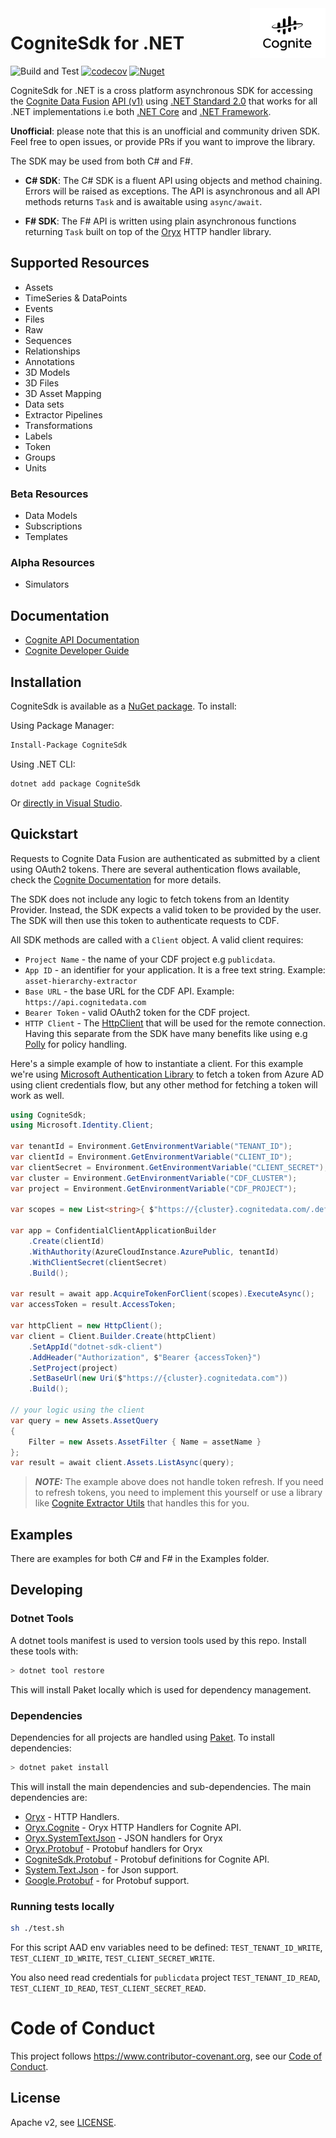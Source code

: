 <a href="https://cognite.com/">
    <img src="./cognite_logo.png" alt="Cognite logo" title="Cognite" align="right" height="80" />
</a>

# CogniteSdk for .NET

![Build and Test](https://github.com/cognitedata/cognite-sdk-dotnet/workflows/Build%20and%20Test/badge.svg)
[![codecov](https://codecov.io/gh/cognitedata/cognite-sdk-dotnet/branch/master/graph/badge.svg?token=da8aPB6l9U)](https://codecov.io/gh/cognitedata/cognite-sdk-dotnet)
[![Nuget](https://img.shields.io/nuget/vpre/CogniteSdk)](https://www.nuget.org/packages/CogniteSdk/)

CogniteSdk for .NET is a cross platform asynchronous SDK for accessing the [Cognite Data Fusion](https://docs.cognite.com/) [API (v1)](https://docs.cognite.com/api/v1/) using [.NET Standard 2.0](https://docs.microsoft.com/en-us/dotnet/standard/net-standard) that works for all .NET implementations i.e both [.NET Core](https://en.wikipedia.org/wiki/.NET_Core) and [.NET Framework](https://en.wikipedia.org/wiki/.NET_Framework).

**Unofficial**: please note that this is an unofficial and community driven SDK. Feel free to open issues, or provide PRs if you want to improve the library.

The SDK may be used from both C# and F#.

- **C# SDK**: The C# SDK is a fluent API using objects and method chaining. Errors will be raised as exceptions. The API is asynchronous and all API methods returns `Task` and is awaitable using `async/await`.

- **F# SDK**: The F# API is written using plain asynchronous functions returning `Task` built on top of the [Oryx](https://github.com/cognitedata/oryx) HTTP handler library.

## Supported Resources
- Assets
- TimeSeries & DataPoints
- Events
- Files
- Raw
- Sequences
- Relationships
- Annotations
- 3D Models
- 3D Files
- 3D Asset Mapping
- Data sets
- Extractor Pipelines
- Transformations
- Labels
- Token
- Groups
- Units

### Beta Resources
- Data Models
- Subscriptions
- Templates

### Alpha Resources
- Simulators

## Documentation
* [Cognite API Documentation](https://api-docs.cognite.com/)
* [Cognite Developer Guide](https://developer.cognite.com/dev/)

## Installation

CogniteSdk is available as a [NuGet package](https://www.nuget.org/packages/CogniteSdk/). To install:

Using Package Manager:
```sh
Install-Package CogniteSdk
```

Using .NET CLI:
```sh
dotnet add package CogniteSdk
```

Or [directly in Visual Studio](https://docs.microsoft.com/en-us/nuget/quickstart/install-and-use-a-package-in-visual-studio).

## Quickstart

Requests to Cognite Data Fusion are authenticated as submitted by a client using OAuth2 tokens. There are several authentication flows available, check the [Cognite Documentation](https://docs.cognite.com/cdf/access/concepts/authentication_flows_oidc/#:~:text=In%20the%20client%20credentials%20grant,get%20a%20time%2Dlimited%20token.) for more details.

The SDK does not include any logic to fetch tokens from an Identity Provider. Instead, the SDK expects a valid token to be provided by the user. The SDK will then use this token to authenticate requests to CDF.

All SDK methods are called with a `Client` object. A valid client requires:
- `Project Name` - the name of your CDF project e.g `publicdata`.
- `App ID` - an identifier for your application. It is a free text string. Example: `asset-hierarchy-extractor`
- `Base URL` - the base URL for the CDF API. Example: `https://api.cognitedata.com`
- `Bearer Token` - valid OAuth2 token for the CDF project.
- `HTTP Client` - The [HttpClient](https://docs.microsoft.com/en-us/dotnet/api/system.net.http.httpclient?view=netcore-3.1) that will be used for the remote connection. Having this separate from the SDK have many benefits like using e.g [Polly](https://github.com/App-vNext/Polly) for policy handling.

Here's a simple example of how to instantiate a client. For this example we're using [Microsoft Authentication Library](https://www.nuget.org/packages/Microsoft.Identity.Client/) to fetch a token from Azure AD using client credentials flow, but any other method for fetching a token will work as well.
```c#
using CogniteSdk;
using Microsoft.Identity.Client;

var tenantId = Environment.GetEnvironmentVariable("TENANT_ID");
var clientId = Environment.GetEnvironmentVariable("CLIENT_ID");
var clientSecret = Environment.GetEnvironmentVariable("CLIENT_SECRET");
var cluster = Environment.GetEnvironmentVariable("CDF_CLUSTER");
var project = Environment.GetEnvironmentVariable("CDF_PROJECT");

var scopes = new List<string>{ $"https://{cluster}.cognitedata.com/.default" };

var app = ConfidentialClientApplicationBuilder
    .Create(clientId)
    .WithAuthority(AzureCloudInstance.AzurePublic, tenantId)
    .WithClientSecret(clientSecret)
    .Build();

var result = await app.AcquireTokenForClient(scopes).ExecuteAsync();
var accessToken = result.AccessToken;

var httpClient = new HttpClient();
var client = Client.Builder.Create(httpClient)
    .SetAppId("dotnet-sdk-client")
    .AddHeader("Authorization", $"Bearer {accessToken}")
    .SetProject(project)
    .SetBaseUrl(new Uri($"https://{cluster}.cognitedata.com"))
    .Build();

// your logic using the client
var query = new Assets.AssetQuery
{
    Filter = new Assets.AssetFilter { Name = assetName }
};
var result = await client.Assets.ListAsync(query);
```

> **_NOTE:_** The example above does not handle token refresh. If you need to refresh tokens, you need to implement this yourself or use a library like [Cognite Extractor Utils](https://github.com/cognitedata/dotnet-extractor-utils) that handles this for you.

## Examples

There are examples for both C# and F# in the Examples folder.

## Developing

### Dotnet Tools

A dotnet tools manifest is used to version tools used by this repo.  Install these tools with:

```sh
> dotnet tool restore
```

This will install Paket locally which is used for dependency management.

### Dependencies

Dependencies for all projects are handled using [Paket](https://fsprojects.github.io/Paket/). To install dependencies:

```sh
> dotnet paket install
```

This will install the main dependencies and sub-dependencies. The main dependencies are:

- [Oryx](https://www.nuget.org/packages/Oryx/) - HTTP Handlers.
- [Oryx.Cognite](https://www.nuget.org/packages/Oryx.Cognite/) - Oryx HTTP Handlers for Cognite API.
- [Oryx.SystemTextJson](https://www.nuget.org/packages/Oryx.SystemTextJson/) - JSON handlers for Oryx
- [Oryx.Protobuf](https://www.nuget.org/packages/Oryx.Protobuf/) - Protobuf handlers for Oryx
- [CogniteSdk.Protobuf](https://www.nuget.org/packages/CogniteSdk.Protobuf/) - Protobuf definitions for Cognite API.
- [System.Text.Json](https://www.nuget.org/packages/System.Text.Json/) - for Json support.
- [Google.Protobuf](https://www.nuget.org/packages/Google.Protobuf) - for Protobuf support.

### Running tests locally
```sh
sh ./test.sh
```
For this script AAD env variables need to be defined: `TEST_TENANT_ID_WRITE`, `TEST_CLIENT_ID_WRITE`, `TEST_CLIENT_SECRET_WRITE`.

You also need read credentials for `publicdata` project `TEST_TENANT_ID_READ`, `TEST_CLIENT_ID_READ`, `TEST_CLIENT_SECRET_READ`.

# Code of Conduct

This project follows https://www.contributor-covenant.org, see our [Code of Conduct](https://github.com/cognitedata/cognite-sdk-dotnet/blob/master/CODE_OF_CONDUCT.md).

## License

Apache v2, see [LICENSE](https://github.com/cognitedata/cognite-sdk-dotnet/blob/master/LICENSE).
